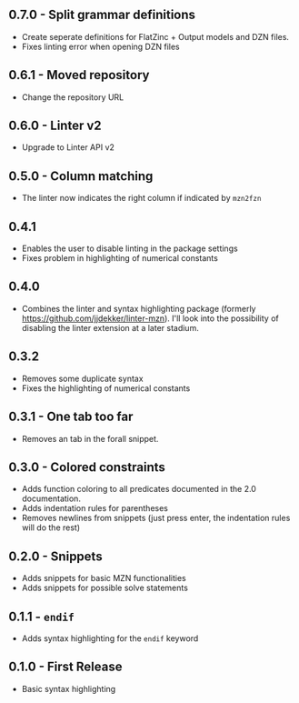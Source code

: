 ## 0.7.0 - Split grammar definitions
- Create seperate definitions for FlatZinc + Output models and DZN files.
- Fixes linting error when opening DZN files

## 0.6.1 - Moved repository
- Change the repository URL

## 0.6.0 - Linter v2
- Upgrade to Linter API v2

## 0.5.0 - Column matching
- The linter now indicates the right column if indicated by `mzn2fzn`

## 0.4.1
- Enables the user to disable linting in the package settings
- Fixes problem in highlighting of numerical constants

## 0.4.0
- Combines the linter and syntax highlighting package (formerly https://github.com/jjdekker/linter-mzn). I'll look into the possibility of disabling the linter extension at a later stadium.

## 0.3.2
- Removes some duplicate syntax
- Fixes the highlighting of numerical constants

## 0.3.1 - One tab too far
- Removes an tab in the forall snippet.

## 0.3.0 - Colored constraints
- Adds function coloring to all predicates documented in the 2.0 documentation.
- Adds indentation rules for parentheses
- Removes newlines from snippets (just press enter, the indentation rules will do the rest)

## 0.2.0 - Snippets
- Adds snippets for basic MZN functionalities
- Adds snippets for possible solve statements

## 0.1.1 - `endif`
- Adds syntax highlighting for the `endif` keyword

## 0.1.0 - First Release
- Basic syntax highlighting
